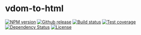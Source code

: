 
# vdom-to-html

[![NPM version][npm-image]][npm-url]
[![Github release][github-image]][github-url]
[![Build status][travis-image]][travis-url]
[![Test coverage][coveralls-image]][coveralls-url]
[![Dependency Status][david-image]][david-url]
[![License][license-image]][license-url]

[npm-image]: https://img.shields.io/npm/v/vdom-to-html.svg?style=flat-square
[npm-url]: https://npmjs.org/package/vdom-to-html
[github-image]: http://img.shields.io/github/release/nthtran/vdom-to-html.svg?style=flat-square
[github-url]: https://github.com/nthtran/vdom-to-html/releases
[travis-image]: https://img.shields.io/travis/nthtran/vdom-to-html.svg?style=flat-square
[travis-url]: https://travis-ci.org/nthtran/vdom-to-html
[coveralls-image]: https://img.shields.io/coveralls/nthtran/vdom-to-html.svg?style=flat-square
[coveralls-url]: https://coveralls.io/r/nthtran/vdom-to-html?branch=master
[david-image]: http://img.shields.io/david/nthtran/vdom-to-html.svg?style=flat-square
[david-url]: https://david-dm.org/nthtran/vdom-to-html
[license-image]: http://img.shields.io/npm/l/vdom-to-html.svg?style=flat-square
[license-url]: LICENSE